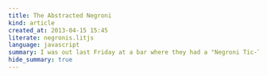 ```yaml
---
title: The Abstracted Negroni
kind: article
created_at: 2013-04-15 15:45
literate: negronis.litjs
language: javascript
summary: I was out last Friday at a bar where they had a "Negroni Tic-Tac-Toe" offer---you could custom-build your drink from a selection of 3 gins, 3 vermouths and 3 amari, and if you got "3 in a row" you'd get &pound;5 off your bill. It's a laughably stingy deal, but it got me thinking. About functional programming, I mean.
hide_summary: true
---
```


